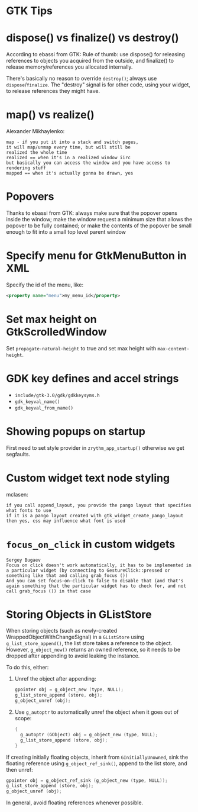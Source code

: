 GTK Tips
========

# dispose() vs finalize() vs destroy()

According to ebassi from GTK:
Rule of thumb: use dispose()
for releasing references to objects you acquired
from the outside, and finalize() to release
memory/references you allocated internally.

There's basically no reason to
override `destroy()`; always use `dispose`/`finalize`.
The "destroy" signal is for
other code, using your widget, to release
references they might have.

# map() vs realize()

Alexander Mikhaylenko:
```
map - if you put it into a stack and switch pages,
it will map/unmap every time, but will still be
realized the whole time
realized == when it's in a realized window iirc
but basically you can access the window and you have access to rendering stuff
mapped == when it's actually gonna be drawn, yes
```

# Popovers
Thanks to ebassi from GTK:
always make sure that the popover opens inside
the window; make the window request a minimum
size that allows the popover to be fully
contained; or make the contents of the popover
be small enough to fit into a small top level
parent window

# Specify menu for GtkMenuButton in XML

Specify the id of the menu, like:

```xml
<property name="menu">my_menu_id</property>
```

# Set max height on GtkScrolledWindow

Set `propagate-natural-height` to true and set
max height with `max-content-height`.

# GDK key defines and accel strings

- `include/gtk-3.0/gdk/gdkkeysyms.h`
- `gdk_keyval_name()`
- `gdk_keyval_from_name()`

# Showing popups on startup

First need to set style provider in
`zrythm_app_startup()` otherwise we get segfaults.

# Custom widget text node styling

mclasen:
```
if you call append_layout, you provide the pango layout that specifies what fonts to use
if it is a pango layout created with gtk_widget_create_pango_layout then yes, css may influence what font is used
```

# `focus_on_click` in custom widgets

```
Sergey Bugaev
Focus on click doesn't work automatically, it has to be implemented in a particular widget (by connecting to GestureClick::pressed or something like that and calling grab_focus ())
And you can set focus-on-click to false to disable that (and that's again something that the particular widget has to check for, and not call grab_focus ()) in that case
```

# Storing Objects in GListStore

When storing objects (such as newly-created WrappedObjectWithChangeSignal) in a `GListStore` using `g_list_store_append()`, the list store takes a reference to the object. However, `g_object_new()` returns an owned reference, so it needs to be dropped after appending to avoid leaking the instance.

To do this, either:

1. Unref the object after appending:
   ```c
   gpointer obj = g_object_new (type, NULL);
   g_list_store_append (store, obj);
   g_object_unref (obj);
   ```

2. Use `g_autoptr` to automatically unref the object when it goes out of scope:
   ```c
   {
     g_autoptr (GObject) obj = g_object_new (type, NULL);
     g_list_store_append (store, obj);
   }
   ```

If creating initially floating objects, inherit from `GInitiallyUnowned`, sink the floating reference using `g_object_ref_sink()`, append to the list store, and then unref:

```c
gpointer obj = g_object_ref_sink (g_object_new (type, NULL));
g_list_store_append (store, obj);
g_object_unref (obj);
```

In general, avoid floating references whenever possible.


<!---
SPDX-FileCopyrightText: © 2019-2022, 2024 Alexandros Theodotou <alex@zrythm.org>
SPDX-License-Identifier: FSFAP
-->
